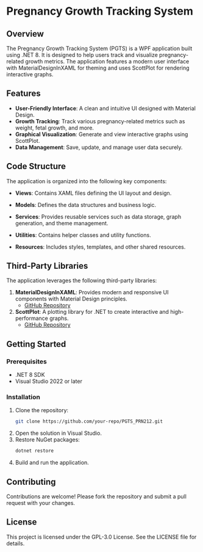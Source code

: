 # Pregnancy Growth Tracking System

## Overview

The Pregnancy Growth Tracking System (PGTS) is a WPF application built using .NET 8. It is designed to help users track and visualize pregnancy-related growth metrics. The application features a modern user interface with MaterialDesignInXAML for theming and uses ScottPlot for rendering interactive graphs.

## Features

- **User-Friendly Interface**: A clean and intuitive UI designed with Material Design.
- **Growth Tracking**: Track various pregnancy-related metrics such as weight, fetal growth, and more.
- **Graphical Visualization**: Generate and view interactive graphs using ScottPlot.
- **Data Management**: Save, update, and manage user data securely.

## Code Structure

The application is organized into the following key components:

- **Views**: Contains XAML files defining the UI layout and design.

- **Models**: Defines the data structures and business logic.
- **Services**: Provides reusable services such as data storage, graph generation, and theme management.
- **Utilities**: Contains helper classes and utility functions.
- **Resources**: Includes styles, templates, and other shared resources.

## Third-Party Libraries

The application leverages the following third-party libraries:

1. **MaterialDesignInXAML**: Provides modern and responsive UI components with Material Design principles.
   - [GitHub Repository](https://github.com/MaterialDesignInXAML/MaterialDesignInXamlToolkit)
2. **ScottPlot**: A plotting library for .NET to create interactive and high-performance graphs.
   - [GitHub Repository](https://github.com/ScottPlot/ScottPlot)

## Getting Started

### Prerequisites

- .NET 8 SDK
- Visual Studio 2022 or later

### Installation

1. Clone the repository:
   ```bash
   git clone https://github.com/your-repo/PGTS_PRN212.git
   ```
2. Open the solution in Visual Studio.
3. Restore NuGet packages:
   ```bash
   dotnet restore
   ```
4. Build and run the application.

## Contributing

Contributions are welcome! Please fork the repository and submit a pull request with your changes.

## License

This project is licensed under the GPL-3.0 License. See the LICENSE file for details.

